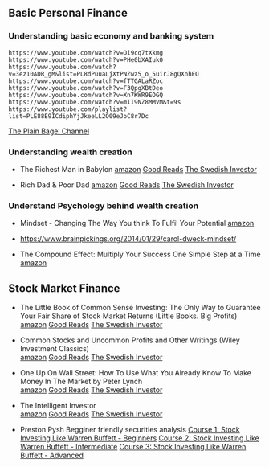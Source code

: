 ## Basic Personal Finance ##

### Understanding basic economy and banking system ###
    https://www.youtube.com/watch?v=Oi9cq7tXkmg
    https://www.youtube.com/watch?v=PHe0bXAIuk0
    https://www.youtube.com/watch?v=3ez10ADR_gM&list=PL8dPuuaLjXtPNZwz5_o_5uirJ8gQXnhEO
    https://www.youtube.com/watch?v=fTTGALaRZoc
    https://www.youtube.com/watch?v=F3QpgXBtDeo
    https://www.youtube.com/watch?v=Xn7KWR9EOGQ
    https://www.youtube.com/watch?v=mII9NZ8MMVM&t=9s
    https://www.youtube.com/playlist?list=PLE88E9ICdiphYjJkeeLL2O09eJoC8r7Dc
   [The Plain Bagel Channel](https://www.youtube.com/channel/UCFCEuCsyWP0YkP3CZ3Mr01Q)
    
### Understanding wealth creation ###
- The Richest Man in Babylon 
    [amazon]( https://www.amazon.in/Richest-Man-Babylon-George-Clason/dp/9388144317/ref=sr_1_1_sspa?keywords=The+Richest+Man+in+Babylon&qid=1584811359&smid=A3H3WE9M6NY1KV&sr=8-1-spons&psc=1&spLa=ZW5jcnlwdGVkUXVhbGlmaWVyPUExSFVVM1dORkZMQ0tRJmVuY3J5cHRlZElkPUEwNDcxMjAzMURCWlBSRU9ZTzZHOSZlbmNyeXB0ZWRBZElkPUEwNjk3NTk4MVFZRkZCWEZCTllJTSZ3aWRnZXROYW1lPXNwX2F0ZiZhY3Rpb249Y2xpY2tSZWRpcmVjdCZkb05vdExvZ0NsaWNrPXRydWU= ) 
    [Good Reads]( https://www.goodreads.com/book/show/1052.The_Richest_Man_in_Babylon?ac=1&from_search=true&qid=gjdjDHZmal&rank=1 )
    [The Swedish Investor]( https://www.youtube.com/watch?v=npoyc_X5zO8&t=4s )

- Rich Dad & Poor Dad 
    [amazon]( https://www.amazon.in/Rich-Dad-Poor-Middle-Updates/dp/1612680194/ref=sr_1_3?keywords=Rich+Dad+%26+Poor+Dad&qid=1584811433&sr=8-3 )
    [Good Reads]( )
    [The Swedish Investor](  )

### Understand Psychology behind wealth creation ###
- Mindset - Changing The Way You think To Fulfil Your Potential
    [amazon]( https://www.amazon.in/Mindset-Updated-Changing-Fulfil-Potential-ebook/dp/B01M036N60/ref=sr_1_2?keywords=Growth+Mindset&qid=1584815571&s=digital-text&sr=1-2 )
- https://www.brainpickings.org/2014/01/29/carol-dweck-mindset/

- The Compound Effect: Multiply Your Success One Simple Step at a Time
    [amazon](https://www.amazon.in/Compound-Effect-Multiply-Success-Simple/dp/B07MWCGBJ4/ref=sr_1_1?crid=18OIP2IVYHSEW&keywords=compound+effect&qid=1584815885&s=digital-text&sprefix=compoun%2Cdigital-text%2C272&sr=1-1)

## Stock Market Finance ##

- The Little Book of Common Sense Investing: The Only Way to Guarantee Your Fair Share of Stock Market Returns (Little Books. Big Profits)  
    [amazon]( https://www.amazon.in/Little-Book-Common-Sense-Investing/dp/1119404509/ref=sr_1_3?keywords=The+Little+Book+of+Common+Sense+Investing&qid=1584811461&sr=8-3 )
    [Good Reads]( )
    [The Swedish Investor](  )

- Common Stocks and Uncommon Profits and Other Writings (Wiley Investment Classics)  
    [amazon]( https://www.amazon.in/Uncommon-Profits-Writings-Investment-Classics/dp/0471445509/ref=sr_1_2?keywords=Common+Stocks+and+Uncommon+Profits&qid=1584811496&sr=8-2 )
    [Good Reads]( )
    [The Swedish Investor](  )

- One Up On Wall Street: How To Use What You Already Know To Make Money In The Market by Peter Lynch  
    [amazon]( https://www.amazon.in/One-Up-Wall-Street-2000-04-03/dp/B00DO95YOG/ref=sr_1_4?keywords=One+up+no+wall+street&qid=1584811528&sr=8-4-spell )
    [Good Reads]( )
    [The Swedish Investor](  )

- The Intelligent Investor  
    [amazon]( https://www.amazon.in/Intelligent-Investor-English-Paperback-2013/dp/0062312685/ref=sr_1_3?keywords=The+Intelligent+Investor&qid=1584811635&sr=8-3 )
    [Good Reads]( )
    [The Swedish Investor](  )

- Preston Pysh Begginer friendly securities analysis
  [Course 1: Stock Investing Like Warren Buffett - Beginners](https://www.youtube.com/watch?v=KfDB9e_cO4k&list=PLECECA66C0CE68B1E)
  [Course 2: Stock Investing Like Warren Buffett - Intermediate](https://www.youtube.com/watch?v=-4mXnFK0ecM&list=PLD3EB06EC4A19BFB8)
  [Course 3: Stock Investing Like Warren Buffett - Advanced](https://www.youtube.com/watch?v=1jHqCKj0PUM&list=PL4F98F82F436543F7)
